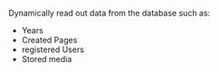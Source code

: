 Dynamically read out data from the database such as:
- Years
- Created Pages
- registered Users
- Stored media